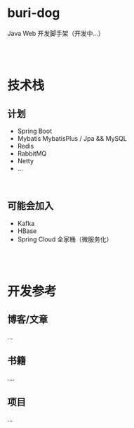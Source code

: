 # buri-dog

Java Web 开发脚手架（开发中...）

<br>
<br>

# 技术栈
## 计划
- Spring Boot
- Mybatis MybatisPlus / Jpa && MySQL
- Redis
- RabbitMQ
- Netty
- ...

<br>

## 可能会加入
- Kafka
- HBase
- Spring Cloud 全家桶（微服务化）

<br>
<br>

# 开发参考  
## 博客/文章  
...

## 书籍  
....

## 项目  
...